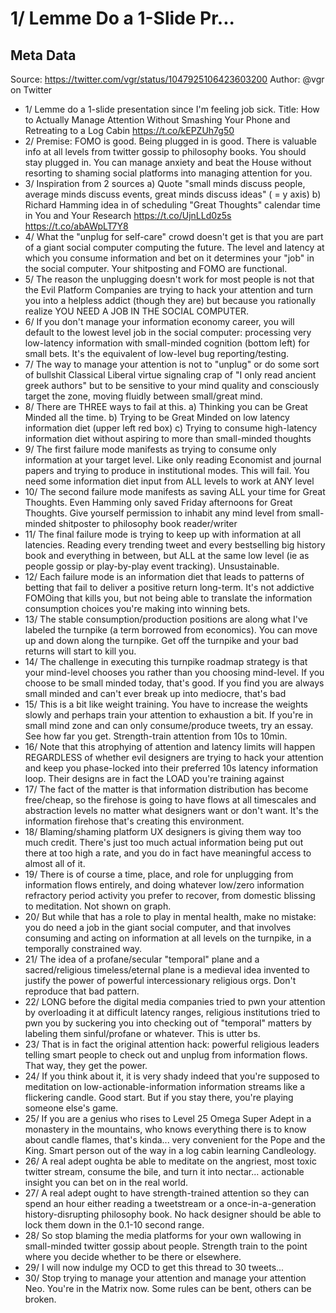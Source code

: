 # 1/ Lemme Do a 1-Slide Pr...

## Meta Data

Source:  https://twitter.com/vgr/status/1047925106423603200 
Author: @vgr on Twitter

- 1/ Lemme do a 1-slide presentation since I'm feeling job sick. Title: How to Actually Manage Attention Without Smashing Your Phone and Retreating to a Log Cabin https://t.co/kEPZUh7g50
- 2/ Premise: FOMO is good. Being plugged in is good. There is valuable info at all levels from twitter gossip to philosophy books. You should stay plugged in. You can manage anxiety and beat the House without resorting to shaming social platforms into managing attention for you.
- 3/ Inspiration from 2 sources
  a) Quote "small minds discuss people, average minds discuss events, great minds discuss ideas" ( = y axis)
  b) Richard Hamming idea in of scheduling "Great Thoughts" calendar time in You and Your Research https://t.co/UjnLLd0z5s https://t.co/abAWpLT7Y8
- 4/ What the "unplug for self-care" crowd doesn't get is that you are part of a giant social computer computing the future. The level and latency at which you consume information and bet on it determines your "job" in the social computer. Your shitposting and FOMO are functional.
- 5/ The reason the unplugging doesn't work for most people is not that the Evil Platform Companies are trying to hack your attention and turn you into a helpless addict (though they are) but because you rationally realize YOU NEED A JOB IN THE SOCIAL COMPUTER.
- 6/ If you don't manage your information economy career, you will default to the lowest level job in the social computer: processing very low-latency information with small-minded cognition (bottom left) for small bets. It's the equivalent of low-level bug reporting/testing.
- 7/ The way to manage your attention is not to "unplug" or do some sort of bullshit Classical Liberal virtue signaling crap of "I only read ancient greek authors" but to be sensitive to your mind quality and consciously target the zone, moving fluidly between small/great mind.
- 8/ There are THREE ways to fail at this.
  a) Thinking you can be Great Minded all the time.
  b) Trying to be Great Minded on low latency information diet (upper left red box)
  c) Trying to consume high-latency information diet without aspiring to more than small-minded thoughts
- 9/ The first failure mode manifests as trying to consume only information at your target level. Like only reading Economist and journal papers and trying to produce in institutional modes. This will fail. You need some information diet input from ALL levels to work at ANY level
- 10/ The second failure mode manifests as saving ALL your time for Great Thoughts. Even Hamming only saved Friday afternoons for Great Thoughts. 
  Give yourself permission to inhabit any mind level from small-minded shitposter to philosophy book reader/writer
- 11/ The final failure mode is trying to keep up with information at all latencies. Reading every trending tweet and every bestselling big history book and everything in between, but ALL at the same low level (ie as people gossip or play-by-play event tracking). Unsustainable.
- 12/ Each failure mode is an information diet that leads to patterns of betting that fail to deliver a positive return long-term. It's not addictive FOMOing that kills you, but not being able to translate the information consumption choices you're making into winning bets.
- 13/ The stable consumption/production positions are along what I've labeled the turnpike (a term borrowed from economics). You can move up and down along the turnpike. Get off the turnpike and your bad returns will start to kill you.
- 14/ The challenge in executing this turnpike roadmap strategy is that your mind-level chooses you rather than you choosing mind-level. If you choose to be small minded today, that's good. If you find you are always small minded and can't ever break up into mediocre, that's bad
- 15/ This is a bit like weight training. You have to increase the weights slowly and perhaps train your attention to exhaustion a bit. If you're in small mind zone and can only consume/produce tweets, try an essay. See how far you get. Strength-train attention from 10s to 10min.
- 16/ Note that this atrophying of attention and latency limits will happen REGARDLESS of whether evil designers are trying to hack your attention and keep you phase-locked into their preferred 10s latency information loop. Their designs are in fact the LOAD you're training against
- 17/ The fact of the matter is that information distribution has become free/cheap, so the firehose is going to have flows at all timescales and abstraction levels no matter what designers want or don't want. It's the information firehose that's creating this environment.
- 18/ Blaming/shaming platform UX designers is giving them way too much credit. There's just too much actual information being put out there at too high a rate, and you do in fact have meaningful access to almost all of it.
- 19/ There is of course a time, place, and role for unplugging from information flows entirely, and doing whatever low/zero information refractory period activity you prefer to recover, from domestic blissing to meditation. Not shown on graph.
- 20/ But while that has a role to play in mental health, make no mistake: you do need a job in the giant social computer, and that involves consuming and acting on information at all levels on the turnpike, in a temporally constrained way.
- 21/ The idea of a profane/secular "temporal" plane and a sacred/religious timeless/eternal plane is a medieval idea invented to justify the power of powerful intercessionary religious orgs. Don't reproduce that bad pattern.
- 22/ LONG before the digital media companies tried to pwn your attention by overloading it at difficult latency ranges, religious institutions tried to pwn you by suckering you into checking out of "temporal" matters by labeling them sinful/profane or whatever. This is utter bs.
- 23/ That is in fact the original attention hack: powerful religious leaders telling smart people to check out and unplug from information flows. That way, they get the power.
- 24/ If you think about it, it is very shady indeed that you're supposed to meditation on low-actionable-information information streams like a flickering candle. Good start. But if you stay there, you're playing someone else's game.
- 25/ If you are a genius who rises to Level 25 Omega Super Adept in a monastery in the mountains, who knows everything there is to know about candle flames, that's kinda... very convenient for the Pope and the King. Smart person out of the way in a log cabin learning Candleology.
- 26/ A real adept oughta be able to meditate on the angriest, most toxic twitter stream, consume the bile, and turn it into nectar... actionable insight you can bet on in the real world.
- 27/ A real adept ought to have strength-trained attention so they can spend an hour either reading a tweetstream or a once-in-a-generation history-disrupting philosophy book. No hack designer should be able to lock them down in the 0.1-10 second range.
- 28/ So stop blaming the media platforms for your own wallowing in small-minded twitter gossip about people. Strength train to the point where you decide whether to be there or elsewhere.
- 29/ I will now indulge my OCD to get this thread to 30 tweets...
- 30/ Stop trying to manage your attention and manage your attention Neo. You're in the Matrix now. Some rules can be bent, others can be broken.
